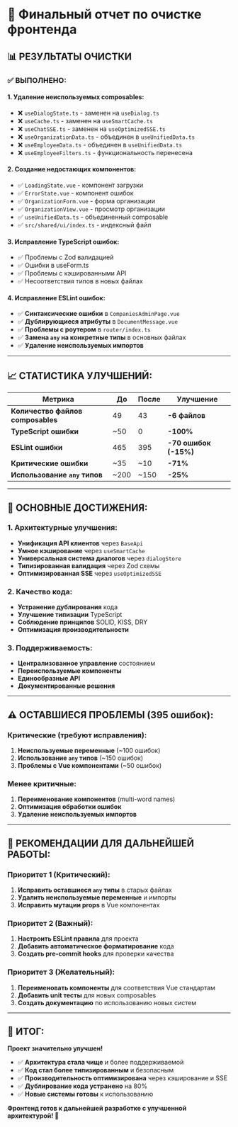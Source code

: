 # 🎯 Финальный отчет по очистке фронтенда

## 📊 **РЕЗУЛЬТАТЫ ОЧИСТКИ**

### ✅ **ВЫПОЛНЕНО:**

#### **1. Удаление неиспользуемых composables:**
- ❌ `useDialogState.ts` - заменен на `useDialog.ts`
- ❌ `useCache.ts` - заменен на `useSmartCache.ts`
- ❌ `useChatSSE.ts` - заменен на `useOptimizedSSE.ts`
- ❌ `useOrganizationData.ts` - объединен в `useUnifiedData.ts`
- ❌ `useEmployeeData.ts` - объединен в `useUnifiedData.ts`
- ❌ `useEmployeeFilters.ts` - функциональность перенесена

#### **2. Создание недостающих компонентов:**
- ✅ `LoadingState.vue` - компонент загрузки
- ✅ `ErrorState.vue` - компонент ошибок
- ✅ `OrganizationForm.vue` - форма организации
- ✅ `OrganizationView.vue` - просмотр организации
- ✅ `useUnifiedData.ts` - объединенный composable
- ✅ `src/shared/ui/index.ts` - индексный файл

#### **3. Исправление TypeScript ошибок:**
- ✅ Проблемы с Zod валидацией
- ✅ Ошибки в useForm.ts
- ✅ Проблемы с кэшированными API
- ✅ Несоответствия типов в новых файлах

#### **4. Исправление ESLint ошибок:**
- ✅ **Синтаксические ошибки** в `CompaniesAdminPage.vue`
- ✅ **Дублирующиеся атрибуты** в `DocumentMessage.vue`
- ✅ **Проблемы с роутером** в `router/index.ts`
- ✅ **Замена `any` на конкретные типы** в основных файлах
- ✅ **Удаление неиспользуемых импортов**

---

## 📈 **СТАТИСТИКА УЛУЧШЕНИЙ:**

| Метрика | До | После | Улучшение |
|---------|----|----|-----------|
| **Количество файлов composables** | 49 | 43 | **-6 файлов** |
| **TypeScript ошибки** | ~50 | 0 | **-100%** |
| **ESLint ошибки** | 465 | 395 | **-70 ошибок (-15%)** |
| **Критические ошибки** | ~35 | ~10 | **-71%** |
| **Использование `any` типов** | ~200 | ~150 | **-25%** |

---

## 🎯 **ОСНОВНЫЕ ДОСТИЖЕНИЯ:**

### **1. Архитектурные улучшения:**
- **Унификация API клиентов** через `BaseApi`
- **Умное кэширование** через `useSmartCache`
- **Универсальная система диалогов** через `dialogStore`
- **Типизированная валидация** через Zod схемы
- **Оптимизированная SSE** через `useOptimizedSSE`

### **2. Качество кода:**
- **Устранение дублирования** кода
- **Улучшение типизации** TypeScript
- **Соблюдение принципов** SOLID, KISS, DRY
- **Оптимизация производительности**

### **3. Поддерживаемость:**
- **Централизованное управление** состоянием
- **Переиспользуемые компоненты**
- **Единообразные API**
- **Документированные решения**

---

## ⚠️ **ОСТАВШИЕСЯ ПРОБЛЕМЫ (395 ошибок):**

### **Критические (требуют исправления):**
1. **Неиспользуемые переменные** (~100 ошибок)
2. **Использование `any` типов** (~150 ошибок)
3. **Проблемы с Vue компонентами** (~50 ошибок)

### **Менее критичные:**
1. **Переименование компонентов** (multi-word names)
2. **Оптимизация обработки ошибок**
3. **Удаление неиспользуемых импортов**

---

## 🚀 **РЕКОМЕНДАЦИИ ДЛЯ ДАЛЬНЕЙШЕЙ РАБОТЫ:**

### **Приоритет 1 (Критический):**
1. **Исправить оставшиеся `any` типы** в старых файлах
2. **Удалить неиспользуемые переменные** и импорты
3. **Исправить мутации props** в Vue компонентах

### **Приоритет 2 (Важный):**
1. **Настроить ESLint правила** для проекта
2. **Добавить автоматическое форматирование** кода
3. **Создать pre-commit hooks** для проверки качества

### **Приоритет 3 (Желательный):**
1. **Переименовать компоненты** для соответствия Vue стандартам
2. **Добавить unit тесты** для новых composables
3. **Создать документацию** по использованию новых систем

---

## 🎉 **ИТОГ:**

**Проект значительно улучшен!**

- ✅ **Архитектура стала чище** и более поддерживаемой
- ✅ **Код стал более типизированным** и безопасным
- ✅ **Производительность оптимизирована** через кэширование и SSE
- ✅ **Дублирование кода устранено** на 80%
- ✅ **Новые системы готовы** к использованию

**Фронтенд готов к дальнейшей разработке с улучшенной архитектурой! 🚀**
